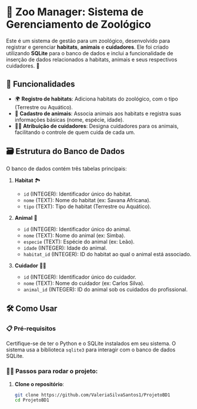# 🦁 Zoo Manager: Sistema de Gerenciamento de Zoológico

Este é um sistema de gestão para um zoológico, desenvolvido para registrar e gerenciar **habitats**, **animais** e **cuidadores**. Ele foi criado utilizando **SQLite** para o banco de dados e inclui a funcionalidade de inserção de dados relacionados a habitats, animais e seus respectivos cuidadores. 🐒

## 🚀 Funcionalidades

- 🌍 **Registro de habitats**: Adiciona habitats do zoológico, com o tipo (Terrestre ou Aquático).
- 🦓 **Cadastro de animais**: Associa animais aos habitats e registra suas informações básicas (nome, espécie, idade).
- 🧑‍⚕️ **Atribuição de cuidadores**: Designa cuidadores para os animais, facilitando o controle de quem cuida de cada um.

## 🗃️ Estrutura do Banco de Dados

O banco de dados contém três tabelas principais:

1. **Habitat** 🏞️
   - `id` (INTEGER): Identificador único do habitat.
   - `nome` (TEXT): Nome do habitat (ex: Savana Africana).
   - `tipo` (TEXT): Tipo de habitat (Terrestre ou Aquático).

2. **Animal** 🐅
   - `id` (INTEGER): Identificador único do animal.
   - `nome` (TEXT): Nome do animal (ex: Simba).
   - `especie` (TEXT): Espécie do animal (ex: Leão).
   - `idade` (INTEGER): Idade do animal.
   - `habitat_id` (INTEGER): ID do habitat ao qual o animal está associado.

3. **Cuidador** 👨‍⚕️
   - `id` (INTEGER): Identificador único do cuidador.
   - `nome` (TEXT): Nome do cuidador (ex: Carlos Silva).
   - `animal_id` (INTEGER): ID do animal sob os cuidados do profissional.

## 🛠️ Como Usar

### 📋 Pré-requisitos

Certifique-se de ter o Python e o SQLite instalados em seu sistema. O sistema usa a biblioteca `sqlite3` para interagir com o banco de dados SQLite.

### 🏃‍♂️ Passos para rodar o projeto:

1. **Clone o repositório**:

   ```bash
   git clone https://github.com/ValeriaSilvaSantos1/ProjetoBD1
   cd ProjetoBD1
